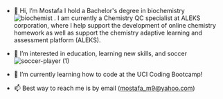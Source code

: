 - 👋 Hi, I’m Mostafa 	I	hold a Bachelor's degree in biochemistry![biochemist](https://user-images.githubusercontent.com/104048816/165821516-19312536-0f0f-4643-827e-4682bdbb86b8.png)
.	 I am currently a Chemistry QC specialist at ALEKS corporation, where I help support the development of online chemistry homework as well as support the chemistry adaptive learning and assessment platform (ALEKS).
- 👀 I’m interested in education, learning new skills, and soccer ![soccer-player (1)](https://user-images.githubusercontent.com/104048816/165821110-e660e2e7-79d2-4182-9626-e914ca96a3fd.png)

-  🌱 I’m currently learning how to code at the UCI Coding Bootcamp!
- 📫 Best way to reach me is by email (mostafa_m9@yahoo.com)

<!---
momaki9/momaki9 is a ✨ special ✨ repository because its `README.md` (this file) appears on your GitHub profile.
You can click the Preview link to take a look at your changes.
--->


